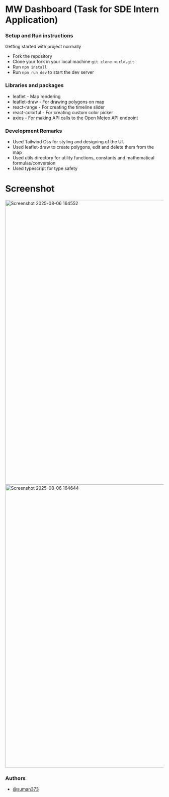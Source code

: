 
# MW Dashboard (Task for SDE Intern Application)


### Setup and Run instructions

 Getting started with project normally
   - Fork the repository
   - Clone your fork in your local machine `git clone <url>.git`
   - Run `npm install`
   - Run `npm run dev` to start the dev server

### Libraries and packages

- leaflet - Map rendering
- leaflet-draw - For drawing polygons on map
- react-range - For creating the timeline slider
- react-colorful - For creating custom color picker
- axios - For making API calls to the Open Meteo API endpoint

### Development Remarks 

- Used Tailwind Css for styling and designing of the UI.
- Used leaflet-draw to create polygons, edit and delete them from the map
- Used utils directory for utility functions, constants and mathematical formulas/conversion
- Used typescript for type safety


# Screenshot

<img width="1909" height="906" alt="Screenshot 2025-08-06 164552" src="https://github.com/user-attachments/assets/3e5dc6bd-47ad-40c9-a770-e3e68451632b" />


<img width="1914" height="901" alt="Screenshot 2025-08-06 164644" src="https://github.com/user-attachments/assets/8ec7d54f-669c-4866-b7d7-05cab38ebe2a" />


### Authors

- [@suman373](https://www.github.com/suman373)


